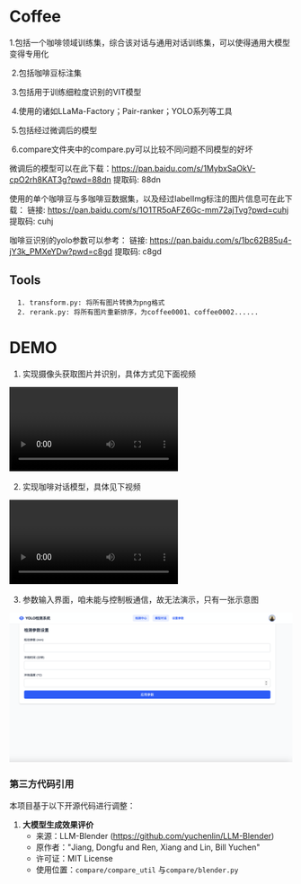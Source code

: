 # Coffee

​	1.包括一个咖啡领域训练集，综合该对话与通用对话训练集，可以使得通用大模型变得专用化

​	2.包括咖啡豆标注集

​	3.包括用于训练细粒度识别的VIT模型

​	4.使用的诸如LLaMa-Factory；Pair-ranker；YOLO系列等工具

​	5.包括经过微调后的模型

​	6.compare文件夹中的compare.py可以比较不同问题不同模型的好坏



微调后的模型可以在此下载：https://pan.baidu.com/s/1MybxSaOkV-cpO2rh8KAT3g?pwd=88dn 提取码: 88dn

使用的单个咖啡豆与多咖啡豆数据集，以及经过labelImg标注的图片信息可在此下载：
链接: https://pan.baidu.com/s/1O1TR5oAFZ6Gc-mm72ajTvg?pwd=cuhj 提取码: cuhj

咖啡豆识别的yolo参数可以参考：
链接: https://pan.baidu.com/s/1bc62B85u4-jY3k_PMXeYDw?pwd=c8gd 提取码: c8gd

## Tools

      1. transform.py: 将所有图片转换为png格式
      2. rerank.py: 将所有图片重新排序，为coffee0001、coffee0002......



# DEMO

  1. 实现摄像头获取图片并识别，具体方式见下面视频

<video src="/Users/renhongyi/Documents/GitHub/Coffee/photo/识别.mov"></video>

2. 实现咖啡对话模型，具体见下视频

<video src="/Users/renhongyi/Documents/GitHub/Coffee/photo/对话.mov"></video>



3. 参数输入界面，咱未能与控制板通信，故无法演示，只有一张示意图

![img1](./photo/img1.png)

### 第三方代码引用

本项目基于以下开源代码进行调整：

1. **大模型生成效果评价**  
   - 来源：LLM-Blender (https://github.com/yuchenlin/LLM-Blender)  
   - 原作者："Jiang, Dongfu and Ren, Xiang and Lin, Bill Yuchen"  
   - 许可证：MIT License  
   - 使用位置：`compare/compare_util` 与`compare/blender.py`